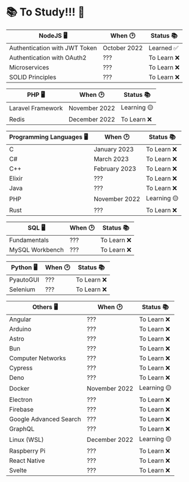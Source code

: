 # 📚 To Study!!! 🚀

| NodeJS 🖥️                     | When 🕑      | Status 📚   |
| ----------------------------- | ------------ | ----------- |
| Authentication with JWT Token | October 2022 | Learned ✅  |
| Authentication with OAuth2    | ???          | To Learn ❌ |
| Microservices                 | ???          | To Learn ❌ |
| SOLID Principles              | ???          | To Learn ❌ |

| PHP 🖥️            | When 🕑       | Status 📚   |
| ----------------- | ------------- | ----------- |
| Laravel Framework | November 2022 | Learning 🟡 |
| Redis             | December 2022 | To Learn ❌ |

| Programming Languages 🖥️ | When 🕑       | Status 📚   |
| ------------------------ | ------------- | ----------- |
| C                        | January 2023  | To Learn ❌ |
| C#                       | March 2023    | To Learn ❌ |
| C++                      | February 2023 | To Learn ❌ |
| Elixir                   | ???           | To Learn ❌ |
| Java                     | ???           | To Learn ❌ |
| PHP                      | November 2022 | Learning 🟡 |
| Rust                     | ???           | To Learn ❌ |

| SQL 🖥️          | When 🕑 | Status 📚   |
| --------------- | ------- | ----------- |
| Fundamentals    | ???     | To Learn ❌ |
| MySQL Workbench | ???     | To Learn ❌ |

| Python 🖥️ | When 🕑 | Status 📚   |
| --------- | ------- | ----------- |
| PyautoGUI | ???     | To Learn ❌ |
| Selenium  | ???     | To Learn ❌ |

| Others 🖥️              | When 🕑       | Status 📚   |
| ---------------------- | ------------- | ----------- |
| Angular                | ???           | To Learn ❌ |
| Arduino                | ???           | To Learn ❌ |
| Astro                  | ???           | To Learn ❌ |
| Bun                    | ???           | To Learn ❌ |
| Computer Networks      | ???           | To Learn ❌ |
| Cypress                | ???           | To Learn ❌ |
| Deno                   | ???           | To Learn ❌ |
| Docker                 | November 2022 | Learning 🟡 |
| Electron               | ???           | To Learn ❌ |
| Firebase               | ???           | To Learn ❌ |
| Google Advanced Search | ???           | To Learn ❌ |
| GraphQL                | ???           | To Learn ❌ |
| Linux (WSL)            | December 2022 | Learning 🟡 |
| Raspberry Pi           | ???           | To Learn ❌ |
| React Native           | ???           | To Learn ❌ |
| Svelte                 | ???           | To Learn ❌ |
